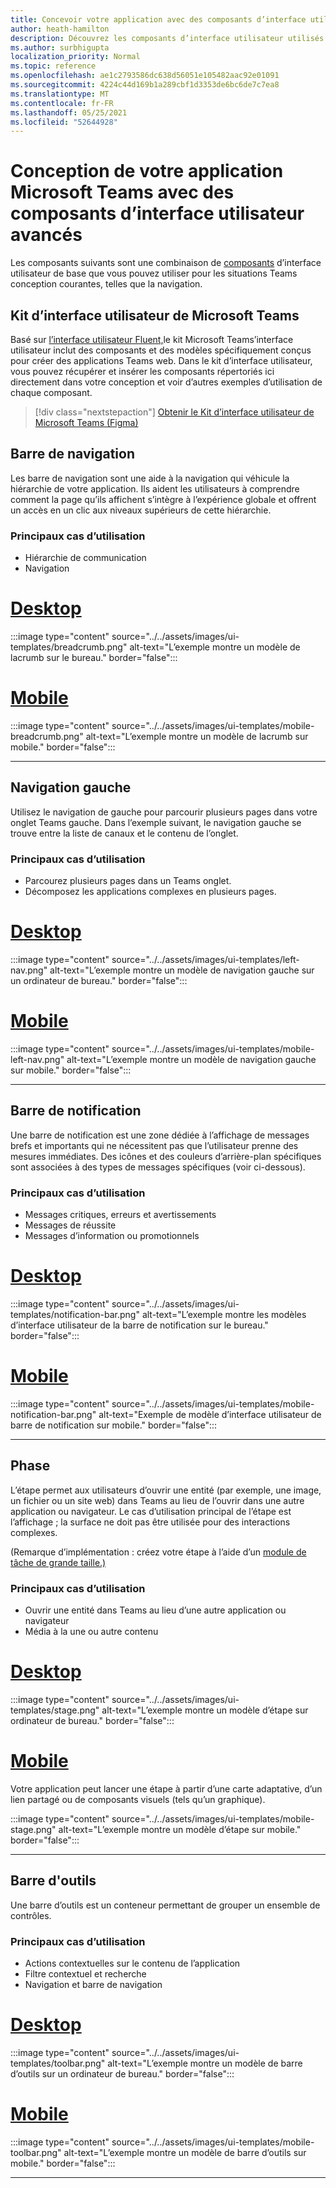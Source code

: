 ```yaml
---
title: Concevoir votre application avec des composants d’interface utilisateur avancés
author: heath-hamilton
description: Découvrez les composants d’interface utilisateur utilisés dans Teams .
ms.author: surbhigupta
localization_priority: Normal
ms.topic: reference
ms.openlocfilehash: ae1c2793586dc638d56051e105482aac92e01091
ms.sourcegitcommit: 4224c44d169b1a289cbf1d3353de6bc6de7c7ea8
ms.translationtype: MT
ms.contentlocale: fr-FR
ms.lasthandoff: 05/25/2021
ms.locfileid: "52644928"
---
```

# <a name="designing-your-microsoft-teams-app-with-advanced-ui-components"></a>Conception de votre application Microsoft Teams avec des composants d’interface utilisateur avancés

Les composants suivants sont une combinaison de [composants](~/concepts/design/design-teams-app-basic-ui-components.md) d’interface utilisateur de base que vous pouvez utiliser pour les situations Teams conception courantes, telles que la navigation.

## <a name="microsoft-teams-ui-kit"></a>Kit d’interface utilisateur de Microsoft Teams

Basé sur <a href="https://fluentsite.z22.web.core.windows.net/" target="_blank">l’interface utilisateur Fluent,</a>le kit Microsoft Teams’interface utilisateur inclut des composants et des modèles spécifiquement conçus pour créer des applications Teams web. Dans le kit d’interface utilisateur, vous pouvez récupérer et insérer les composants répertoriés ici directement dans votre conception et voir d’autres exemples d’utilisation de chaque composant.

> [!div class="nextstepaction"]
> [Obtenir le Kit d’interface utilisateur de Microsoft Teams (Figma)](https://www.figma.com/community/file/916836509871353159)

## <a name="breadcrumb"></a>Barre de navigation

Les barre de navigation sont une aide à la navigation qui véhicule la hiérarchie de votre application. Ils aident les utilisateurs à comprendre comment la page qu’ils affichent s’intègre à l’expérience globale et offrent un accès en un clic aux niveaux supérieurs de cette hiérarchie.

### <a name="top-use-cases"></a>Principaux cas d’utilisation

* Hiérarchie de communication
* Navigation

# <a name="desktop"></a>[Desktop](#tab/desktop)

:::image type="content" source="../../assets/images/ui-templates/breadcrumb.png" alt-text="L’exemple montre un modèle de lacrumb sur le bureau." border="false":::

# <a name="mobile"></a>[Mobile](#tab/mobile)

:::image type="content" source="../../assets/images/ui-templates/mobile-breadcrumb.png" alt-text="L’exemple montre un modèle de lacrumb sur mobile." border="false":::

---

## <a name="left-nav"></a>Navigation gauche

Utilisez le navigation de gauche pour parcourir plusieurs pages dans votre onglet Teams gauche. Dans l’exemple suivant, le navigation gauche se trouve entre la liste de canaux et le contenu de l’onglet.

### <a name="top-use-cases"></a>Principaux cas d’utilisation

* Parcourez plusieurs pages dans un Teams onglet.
* Décomposez les applications complexes en plusieurs pages.

# <a name="desktop"></a>[Desktop](#tab/desktop)

:::image type="content" source="../../assets/images/ui-templates/left-nav.png" alt-text="L’exemple montre un modèle de navigation gauche sur un ordinateur de bureau." border="false":::

# <a name="mobile"></a>[Mobile](#tab/mobile)

:::image type="content" source="../../assets/images/ui-templates/mobile-left-nav.png" alt-text="L’exemple montre un modèle de navigation gauche sur mobile." border="false":::

---

## <a name="notification-bar"></a>Barre de notification

Une barre de notification est une zone dédiée à l’affichage de messages brefs et importants qui ne nécessitent pas que l’utilisateur prenne des mesures immédiates. Des icônes et des couleurs d’arrière-plan spécifiques sont associées à des types de messages spécifiques (voir ci-dessous).

### <a name="top-use-cases"></a>Principaux cas d’utilisation

* Messages critiques, erreurs et avertissements
* Messages de réussite
* Messages d’information ou promotionnels

# <a name="desktop"></a>[Desktop](#tab/desktop)

:::image type="content" source="../../assets/images/ui-templates/notification-bar.png" alt-text="L’exemple montre les modèles d’interface utilisateur de la barre de notification sur le bureau." border="false":::

# <a name="mobile"></a>[Mobile](#tab/mobile)

:::image type="content" source="../../assets/images/ui-templates/mobile-notification-bar.png" alt-text="Exemple de modèle d’interface utilisateur de barre de notification sur mobile." border="false":::

---

## <a name="stage"></a>Phase

L’étape permet aux utilisateurs d’ouvrir une entité (par exemple, une image, un fichier ou un site web) dans Teams au lieu de l’ouvrir dans une autre application ou navigateur. Le cas d’utilisation principal de l’étape est l’affichage ; la surface ne doit pas être utilisée pour des interactions complexes.

(Remarque d’implémentation : créez votre étape à l’aide d’un [module de tâche de grande taille.)](../../task-modules-and-cards/task-modules/design-teams-task-modules.md)

### <a name="top-use-cases"></a>Principaux cas d’utilisation

* Ouvrir une entité dans Teams au lieu d’une autre application ou navigateur
* Média à la une ou autre contenu

# <a name="desktop"></a>[Desktop](#tab/desktop)

:::image type="content" source="../../assets/images/ui-templates/stage.png" alt-text="L’exemple montre un modèle d’étape sur ordinateur de bureau." border="false":::

# <a name="mobile"></a>[Mobile](#tab/mobile)

Votre application peut lancer une étape à partir d’une carte adaptative, d’un lien partagé ou de composants visuels (tels qu’un graphique).

:::image type="content" source="../../assets/images/ui-templates/mobile-stage.png" alt-text="L’exemple montre un modèle d’étape sur mobile." border="false":::

---

## <a name="toolbar"></a>Barre d'outils

Une barre d’outils est un conteneur permettant de grouper un ensemble de contrôles.

### <a name="top-use-cases"></a>Principaux cas d’utilisation

* Actions contextuelles sur le contenu de l’application
* Filtre contextuel et recherche
* Navigation et barre de navigation

# <a name="desktop"></a>[Desktop](#tab/desktop)

:::image type="content" source="../../assets/images/ui-templates/toolbar.png" alt-text="L’exemple montre un modèle de barre d’outils sur un ordinateur de bureau." border="false":::

# <a name="mobile"></a>[Mobile](#tab/mobile)

:::image type="content" source="../../assets/images/ui-templates/mobile-toolbar.png" alt-text="L’exemple montre un modèle de barre d’outils sur mobile." border="false":::

---
